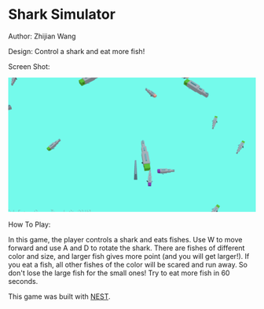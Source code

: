 # Shark Simulator

Author: Zhijian Wang

Design: Control a shark and eat more fish!

Screen Shot:

![Screen Shot](screenshot.png)

How To Play:

In this game, the player controls a shark and eats fishes. Use W to move forward and use A and D to rotate the shark. There are fishes of different color and size, and larger fish gives more point (and you will get larger!). If you eat a fish, all other fishes of the color will be scared and run away. So don't lose the large fish for the small ones! Try to eat more fish in 60 seconds.

This game was built with [NEST](NEST.md).
